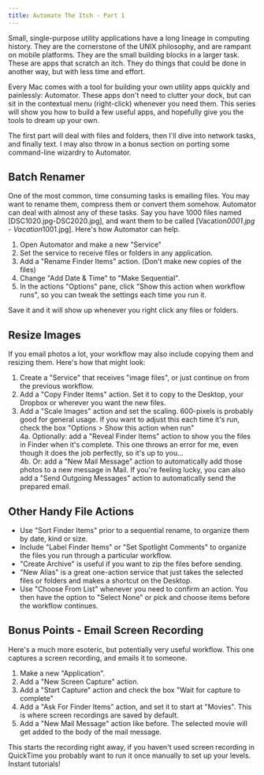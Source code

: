 ```yaml
---
title: Automate The Itch - Part 1
---
```

<p>Small, single-purpose utility applications have a long lineage in computing history. They are the cornerstone of the UNIX philosophy, and are rampant on mobile platforms. They are the small building blocks in a larger task. These are apps that scratch an itch. They do things that could be done in another way, but with less time and effort.</p><p>Every Mac comes with a tool for building your own utility apps quickly and painlessly: Automator. These apps don't need to clutter your dock, but can sit in the contextual menu (right-click) whenever you need them. This series will show you how to build a few useful apps, and hopefully give you the tools to dream up your own.</p><p>The first part will deal with files and folders, then I'll dive into network tasks, and finally text. I may also throw in a bonus section on porting some command-line wizardry to Automator.</p><h2>Batch Renamer</h2><p>One of the most common, time consuming tasks is emailing files. You may want to rename them, compress them or convert them somehow. Automator can deal with almost any of these tasks. Say you have 1000 files named [DSC1020.jpg-DSC2020.jpg], and want them to be called [Vacation<em>0001.jpg - Vacation</em>1001.jpg]. Here's how Automator can help.</p><ol><li>Open Automator and make a new "Service"</li>
<li>Set the service to receive files or folders in any application.</li>
<li>Add a "Rename Finder Items" action. (Don't make new copies of the files)</li>
<li>Change "Add Date &amp; Time" to "Make Sequential".</li>
<li>In the actions "Options" pane, click "Show this action when workflow runs", so you can tweak the settings each time you run it.</li>
</ol><p>Save it and it will show up whenever you right click any files or folders.</p><h2>Resize Images</h2><p>If you email photos a lot, your workflow may also include copying them and resizing them. Here's how that might look:</p><ol><li>Create a "Service" that receives "image files", or just continue on from the previous workflow.</li>
<li>Add a "Copy Finder Items" action. Set it to copy to the Desktop, your Dropbox or wherever you want the new files.</li>
<li>Add a "Scale Images" action and set the scaling. 600-pixels is probably good for general usage. If you want to adjust this each time it's run, check the box "Options > Show this action when run"<br />
4a. Optionally: add a "Reveal Finder Items" action to show you the files in Finder when it's complete. This one throws an error for me, even though it does the job perfectly, so it's up to you…<br />
4b. Or: add a "New Mail Message" action to automatically add those photos to a new message in Mail. If you're feeling lucky, you can also add a "Send Outgoing Messages" action to automatically send the prepared email.</li>
</ol><h2>Other Handy File Actions</h2><ul><li>Use "Sort Finder Items" prior to a sequential rename, to organize them by date, kind or size. </li>
<li>Include "Label Finder Items" or "Set Spotlight Comments" to organize the files you run through a particular workflow.</li>
<li>"Create Archive" is useful if you want to zip the files before sending.</li>
<li>"New Alias" is a great one-action service that just takes the selected files or folders and makes a shortcut on the Desktop.</li>
<li>Use "Choose From List" whenever you need to confirm an action. You then have the option to "Select None" or pick and choose items before the workflow continues.</li>
</ul><h2>Bonus Points - Email Screen Recording</h2><p>Here's a much more esoteric, but potentially very useful workflow. This one captures a screen recording, and emails it to someone.</p><ol><li>Make a new "Application".</li>
<li>Add a "New Screen Capture" action.</li>
<li>Add a "Start Capture" action and check the box "Wait for capture to complete"  </li>
<li>Add a "Ask For Finder Items" action, and set it to start at "Movies". This is where screen recordings are saved by default.</li>
<li>Add a "New Mail Message" action like before. The selected movie will get added to the body of the mail message.</li>
</ol><p>This starts the recording right away, if you haven't used screen recording in QuickTime you probably want to run it once manually to set up your levels. Instant tutorials!</p><div class="blogger-post-footer"><img alt="" height="1" src="https://blogger.googleusercontent.com/tracker/3761776372224414205-3882461819875128016?l=amxor.blogspot.com" width="1" /></div>
